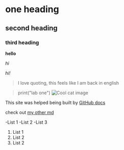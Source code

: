 # one heading
## second heading
### third heading

**hello**

*hi*

_hi!_

>I love quoting, this feels like I am back in english

>print("lab one")
![Cool cat image](https://t4.ftcdn.net/jpg/00/97/58/97/360_F_97589769_t45CqXyzjz0KXwoBZT9PRaWGHRk5hQqQ.jpg)

This site was helped being built by [GitHub docs](https://github.com/jtung0705/CSE110/edit/main/index.md)

check out [my other md](README.md)

-List 1
-List 2
-List 3

1. List 1
2. List 2
3. List 2
